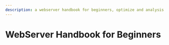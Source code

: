 ```yaml
---
description: a webserver handbook for beginners, optimize and analysis system step by step
---
```


# WebServer Handbook for Beginners

